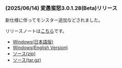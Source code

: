 ### (2025/06/14) 変愚蛮怒3.0.1.28(Beta)リリース

新仕様に伴ってモンスター追加などされました。

リリースノートは[こちら](https://github.com/hengband/hengband/releases/tag/3.0.1.28-Beta)です。

- [Windows(日本語版)](https://github.com/hengband/hengband/releases/download/3.0.1.28-Beta/Hengband-3.0.1.28-Beta-jp.zip)
- [Windows(English Version)](https://github.com/hengband/hengband/releases/download/3.0.1.28-Beta/Hengband-3.0.1.28-Beta-en.zip)
- [ソース(zip)](https://github.com/hengband/hengband/archive/refs/tags/3.0.1.28-Beta.zip)
- [ソース(tar.gz)](https://github.com/hengband/hengband/archive/refs/tags/3.0.1.28-Beta.tar.gz)

